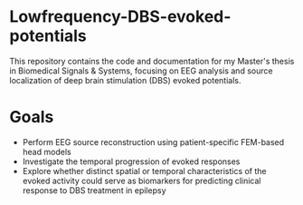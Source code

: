 # Lowfrequency-DBS-evoked-potentials
This repository contains the code and documentation for my Master's thesis in Biomedical Signals &amp; Systems, focusing on EEG analysis and source localization of deep brain stimulation (DBS) evoked potentials.

# Goals
- Perform EEG source reconstruction using patient-specific FEM-based head models
- Investigate the temporal progression of evoked responses
- Explore whether distinct spatial or temporal characteristics of the evoked activity could serve as biomarkers for predicting clinical response to DBS treatment in epilepsy

